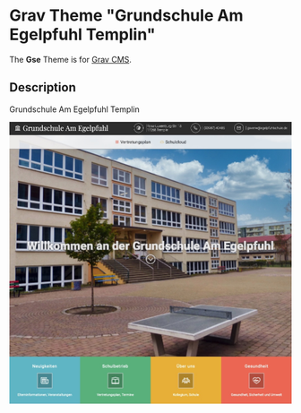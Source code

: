 # Grav Theme "Grundschule Am Egelpfuhl Templin"

The **Gse** Theme is for [Grav CMS](http://github.com/getgrav/grav). 


## Description

Grundschule Am Egelpfuhl Templin

![Preview](./screenshot.jpg)

